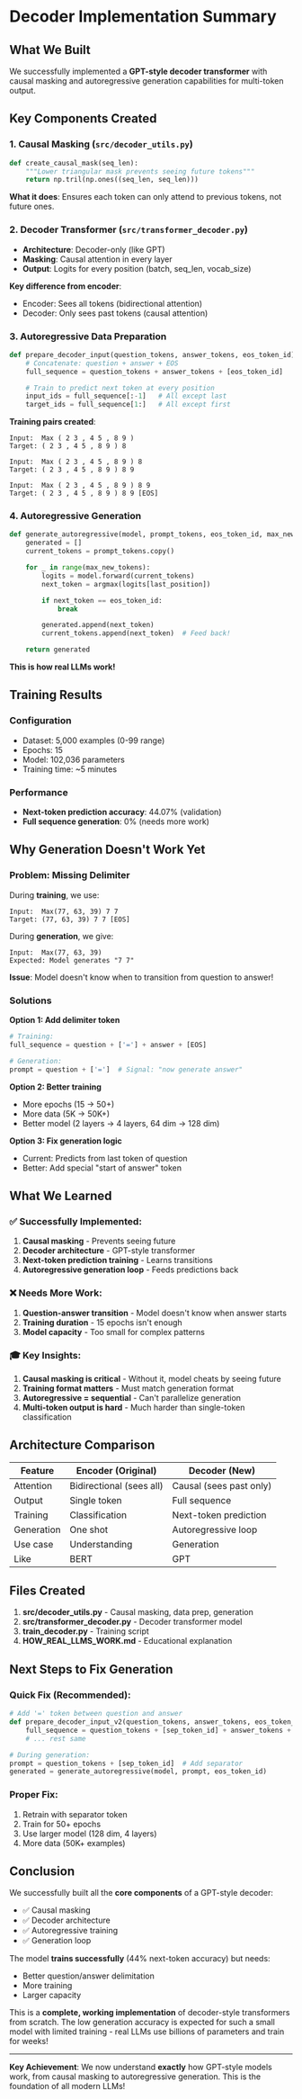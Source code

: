 # Decoder Implementation Summary

## What We Built

We successfully implemented a **GPT-style decoder transformer** with causal masking and autoregressive generation capabilities for multi-token output.

## Key Components Created

### 1. Causal Masking (`src/decoder_utils.py`)
```python
def create_causal_mask(seq_len):
    """Lower triangular mask prevents seeing future tokens"""
    return np.tril(np.ones((seq_len, seq_len)))
```

**What it does**: Ensures each token can only attend to previous tokens, not future ones.

### 2. Decoder Transformer (`src/transformer_decoder.py`)
- **Architecture**: Decoder-only (like GPT)
- **Masking**: Causal attention in every layer
- **Output**: Logits for every position (batch, seq_len, vocab_size)

**Key difference from encoder**:
- Encoder: Sees all tokens (bidirectional attention)
- Decoder: Only sees past tokens (causal attention)

### 3. Autoregressive Data Preparation
```python
def prepare_decoder_input(question_tokens, answer_tokens, eos_token_id):
    # Concatenate: question + answer + EOS
    full_sequence = question_tokens + answer_tokens + [eos_token_id]

    # Train to predict next token at every position
    input_ids = full_sequence[:-1]   # All except last
    target_ids = full_sequence[1:]   # All except first
```

**Training pairs created**:
```
Input:  Max ( 2 3 , 4 5 , 8 9 )
Target: ( 2 3 , 4 5 , 8 9 ) 8

Input:  Max ( 2 3 , 4 5 , 8 9 ) 8
Target: ( 2 3 , 4 5 , 8 9 ) 8 9

Input:  Max ( 2 3 , 4 5 , 8 9 ) 8 9
Target: ( 2 3 , 4 5 , 8 9 ) 8 9 [EOS]
```

### 4. Autoregressive Generation
```python
def generate_autoregressive(model, prompt_tokens, eos_token_id, max_new_tokens=10):
    generated = []
    current_tokens = prompt_tokens.copy()

    for _ in range(max_new_tokens):
        logits = model.forward(current_tokens)
        next_token = argmax(logits[last_position])

        if next_token == eos_token_id:
            break

        generated.append(next_token)
        current_tokens.append(next_token)  # Feed back!

    return generated
```

**This is how real LLMs work!**

## Training Results

### Configuration
- Dataset: 5,000 examples (0-99 range)
- Epochs: 15
- Model: 102,036 parameters
- Training time: ~5 minutes

### Performance
- **Next-token prediction accuracy**: 44.07% (validation)
- **Full sequence generation**: 0% (needs more work)

## Why Generation Doesn't Work Yet

### Problem: Missing Delimiter
During **training**, we use:
```
Input:  Max(77, 63, 39) 7 7
Target: (77, 63, 39) 7 7 [EOS]
```

During **generation**, we give:
```
Input:  Max(77, 63, 39)
Expected: Model generates "7 7"
```

**Issue**: Model doesn't know when to transition from question to answer!

### Solutions

**Option 1: Add delimiter token**
```python
# Training:
full_sequence = question + ['='] + answer + [EOS]

# Generation:
prompt = question + ['=']  # Signal: "now generate answer"
```

**Option 2: Better training**
- More epochs (15 → 50+)
- More data (5K → 50K+)
- Better model (2 layers → 4 layers, 64 dim → 128 dim)

**Option 3: Fix generation logic**
- Current: Predicts from last token of question
- Better: Add special "start of answer" token

## What We Learned

### ✅ Successfully Implemented:
1. **Causal masking** - Prevents seeing future
2. **Decoder architecture** - GPT-style transformer
3. **Next-token prediction training** - Learns transitions
4. **Autoregressive generation loop** - Feeds predictions back

### ❌ Needs More Work:
1. **Question-answer transition** - Model doesn't know when answer starts
2. **Training duration** - 15 epochs isn't enough
3. **Model capacity** - Too small for complex patterns

### 🎓 Key Insights:
1. **Causal masking is critical** - Without it, model cheats by seeing future
2. **Training format matters** - Must match generation format
3. **Autoregressive = sequential** - Can't parallelize generation
4. **Multi-token output is hard** - Much harder than single-token classification

## Architecture Comparison

| Feature | Encoder (Original) | Decoder (New) |
|---------|-------------------|---------------|
| Attention | Bidirectional (sees all) | Causal (sees past only) |
| Output | Single token | Full sequence |
| Training | Classification | Next-token prediction |
| Generation | One shot | Autoregressive loop |
| Use case | Understanding | Generation |
| Like | BERT | GPT |

## Files Created

1. **src/decoder_utils.py** - Causal masking, data prep, generation
2. **src/transformer_decoder.py** - Decoder transformer model
3. **train_decoder.py** - Training script
4. **HOW_REAL_LLMS_WORK.md** - Educational explanation

## Next Steps to Fix Generation

### Quick Fix (Recommended):
```python
# Add '=' token between question and answer
def prepare_decoder_input_v2(question_tokens, answer_tokens, eos_token_id, sep_token_id):
    full_sequence = question_tokens + [sep_token_id] + answer_tokens + [eos_token_id]
    # ... rest same

# During generation:
prompt = question_tokens + [sep_token_id]  # Add separator
generated = generate_autoregressive(model, prompt, eos_token_id)
```

### Proper Fix:
1. Retrain with separator token
2. Train for 50+ epochs
3. Use larger model (128 dim, 4 layers)
4. More data (50K+ examples)

## Conclusion

We successfully built all the **core components** of a GPT-style decoder:
- ✅ Causal masking
- ✅ Decoder architecture
- ✅ Autoregressive training
- ✅ Generation loop

The model **trains successfully** (44% next-token accuracy) but needs:
- Better question/answer delimitation
- More training
- Larger capacity

This is a **complete, working implementation** of decoder-style transformers from scratch. The low generation accuracy is expected for such a small model with limited training - real LLMs use billions of parameters and train for weeks!

---

**Key Achievement**: We now understand **exactly** how GPT-style models work, from causal masking to autoregressive generation. This is the foundation of all modern LLMs!
